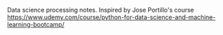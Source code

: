 Data science processing notes. Inspired by Jose Portillo's course
https://www.udemy.com/course/python-for-data-science-and-machine-learning-bootcamp/
